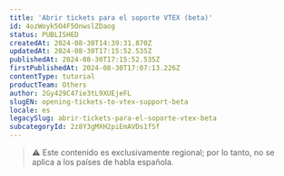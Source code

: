 ```yaml
---
title: 'Abrir tickets para el soporte VTEX (beta)'
id: 4ozWoyk5O4F5OnwslZDaog
status: PUBLISHED
createdAt: 2024-08-30T14:39:31.870Z
updatedAt: 2024-08-30T17:15:52.535Z
publishedAt: 2024-08-30T17:15:52.535Z
firstPublishedAt: 2024-08-30T17:07:13.226Z
contentType: tutorial
productTeam: Others
author: 2Gy429C47ie3tL9XUEjeFL
slugEN: opening-tickets-to-vtex-support-beta
locale: es
legacySlug: abrir-tickets-para-el-soporte-vtex-beta
subcategoryId: 2z8Y3gMXH2piEmAVDs1fSf
---
```


>⚠️ Este contenido es exclusivamente regional; por lo tanto, no se aplica a los países de habla española.

